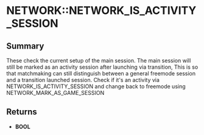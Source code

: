 # NETWORK::NETWORK_IS_ACTIVITY_SESSION

## Summary
These check the current setup of the main session. The main session will
still be marked as an activity session after launching via transition,
This is so that matchmaking can still distinguish between a general freemode
session and a transition launched session.
Check if it's an activity via NETWORK_IS_ACTIVITY_SESSION and change back to
freemode using NETWORK_MARK_AS_GAME_SESSION

## Returns
* **BOOL**
